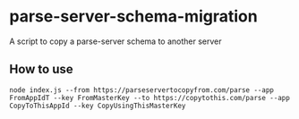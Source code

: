 # parse-server-schema-migration
A script to copy a parse-server schema to another server

## How to use
```node index.js --from https://parseservertocopyfrom.com/parse --app FromAppIdT --key FromMasterKey --to https://copytothis.com/parse --app CopyToThisAppId --key CopyUsingThisMasterKey```